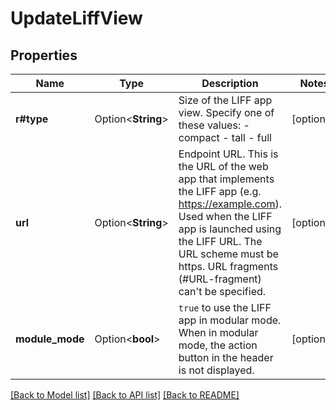 # UpdateLiffView

## Properties

Name | Type | Description | Notes
------------ | ------------- | ------------- | -------------
**r#type** | Option<**String**> | Size of the LIFF app view. Specify one of these values: - compact - tall - full  | [optional]
**url** | Option<**String**> | Endpoint URL. This is the URL of the web app that implements the LIFF app (e.g. https://example.com). Used when the LIFF app is launched using the LIFF URL. The URL scheme must be https. URL fragments (#URL-fragment) can't be specified.  | [optional]
**module_mode** | Option<**bool**> | `true` to use the LIFF app in modular mode. When in modular mode, the action button in the header is not displayed.  | [optional]

[[Back to Model list]](../README.md#documentation-for-models) [[Back to API list]](../README.md#documentation-for-api-endpoints) [[Back to README]](../README.md)


